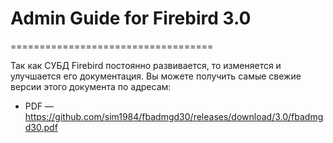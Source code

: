 # Admin Guide for Firebird 3.0
===================================

Так как СУБД Firebird постоянно развивается, то изменяется и улучшается его
документация. Вы можете получить самые свежие версии этого документа по адресам:

-   PDF —
    <https://github.com/sim1984/fbadmgd30/releases/download/3.0/fbadmgd30.pdf>
	
	